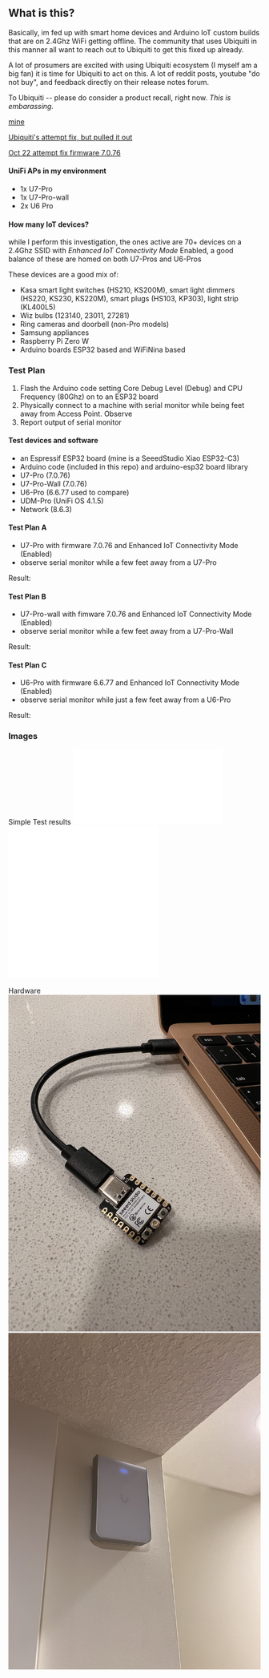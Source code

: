 ## What is this?

Basically, im fed up with smart home devices and Arduino IoT custom builds that are on 2.4Ghz WiFi getting offline. The community that uses Ubiquiti in this manner all want to reach out to Ubiquiti to get this fixed up already.

A lot of prosumers are excited with using Ubiquiti ecosystem (I myself am a big fan) it is time for Ubiquiti to act on this. A lot of reddit posts, youtube "do not buy", and feedback directly on their release notes forum.

To Ubiquiti -- please do consider a product recall, right now. *This is embarassing.*

[mine](https://community.ui.com/releases/UniFi-Access-Point-7-0-66/edfb7cb4-c629-4e3b-a362-549eec2e0e1b#comment/0943066a-f70f-405e-b8e9-6cfb3f4e2ad7) 

[Ubiquiti's attempt fix, but pulled it out](https://community.ui.com/releases/UniFi-Access-Point-7-0-73/aa91657a-1df6-4fdb-813c-af9f603da5dc)

[Oct 22 attempt fix firmware 7.0.76](https://community.ui.com/releases/UniFi-Access-Point-7-0-76/75e6ab7f-a1f8-40d1-9cf2-be0ad75cb7ce)


#### UniFi APs in my environment
- 1x U7-Pro
- 1x U7-Pro-wall
- 2x U6 Pro

#### How many IoT devices?
while I perform this investigation, the ones active are 70+ devices on a 2.4Ghz SSID with *Enhanced IoT Connectivity Mode* Enabled, a good balance of these are homed on both U7-Pros and U6-Pros

These devices are a good mix of:
- Kasa smart light switches (HS210, KS200M), smart light dimmers (HS220, KS230, KS220M), smart plugs (HS103, KP303), light strip (KL400L5)
- Wiz bulbs (123140, 23011, 27281)
- Ring cameras and doorbell (non-Pro models)
- Samsung appliances
- Raspberry Pi Zero W
- Arduino boards ESP32 based and WiFiNina based

### Test Plan
1. Flash the Arduino code setting Core Debug Level (Debug) and CPU Frequency (80Ghz) on to an ESP32 board
2. Physically connect to a machine with serial monitor while being feet away from Access Point. Observe
3. Report output of serial monitor

#### Test devices and software
- an Espressif ESP32 board (mine is a SeeedStudio Xiao ESP32-C3)
- Arduino code (included in this repo) and arduino-esp32 board library
- U7-Pro (7.0.76)
- U7-Pro-Wall (7.0.76)
- U6-Pro (6.6.77 used to compare)
- UDM-Pro (UniFi OS 4.1.5)
- Network (8.6.3)

#### Test Plan A
- U7-Pro with firmware 7.0.76 and Enhanced IoT Connectivity Mode (Enabled)
- observe serial monitor while a few feet away from a U7-Pro

Result:

#### Test Plan B
- U7-Pro-wall with fimware 7.0.76 and Enhanced IoT Connectivity Mode (Enabled)
- observe serial monitor while a few feet away from a U7-Pro-Wall

Result: 

#### Test Plan C
- U6-Pro with firmware 6.6.77 and Enhanced IoT Connectivity Mode (Enabled)
- observe serial monitor while just a few feet away from a U6-Pro

Result: 

### Images

Simple Test results
![TestA](results/esp32-to-u7pro.log?raw=true "U7 Pro test")
![TestB](results/esp32-to-u7prowall.log?raw=true "U7 Pro-Wall test")
![TestC](results/esp32-to-u6pro.log?raw=true "U6 Pro test")

Hardware
![board](images/esp32.JPG?raw=true "ESP32 board")
![prowall](images/pro-wall.JPG?raw=true "U7-Pro-Wall mounted")
